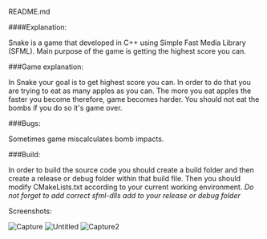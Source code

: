 README.md

####Explanation:

Snake is a game that developed in C++ using Simple Fast Media Library (SFML).
Main purpose of the game is getting the highest score you can.

###Game explanation:

In Snake your goal is to get highest score you can.
In order to do that you are trying to eat as many apples as you can.
The more you eat apples the faster you become therefore, game becomes harder.
You should not eat the bombs if you do so it's game over.

###Bugs:

Sometimes game miscalculates bomb impacts.

###Build:

In order to build the source code you should create a build folder and then create a release or debug folder within that build file.
Then you should modify CMakeLists.txt according to your current working environment.
*Do not forget to add correct sfml-dlls add to your release or debug folder*

Screenshots:

![Capture](https://user-images.githubusercontent.com/112761562/204375742-d1e2b4e0-36d1-4ff1-b8be-402de80bfe42.PNG)
![Untitled](https://user-images.githubusercontent.com/112761562/204375750-f6a8133c-606c-4685-9ddc-fc8b54192d99.png)
![Capture2](https://user-images.githubusercontent.com/112761562/204375763-684c8759-43a0-4351-a11b-534edc1da352.PNG)
